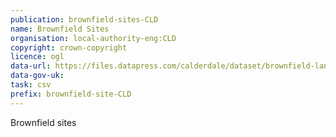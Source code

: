 ```yaml
---
publication: brownfield-sites-CLD
name: Brownfield Sites
organisation: local-authority-eng:CLD
copyright: crown-copyright
licence: ogl
data-url: https://files.datapress.com/calderdale/dataset/brownfield-land-register/2017-12-21T10:30:42.92/brownfield-register.csv
data-gov-uk: 
task: csv
prefix: brownfield-site-CLD
---
```


Brownfield sites

